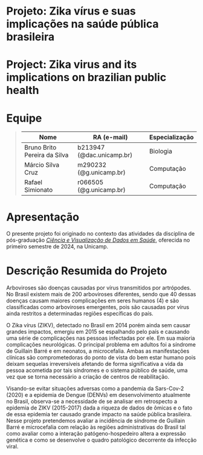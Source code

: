 # Projeto: Zika vírus e suas implicações na saúde pública brasileira

# Project: Zika virus and its implications on brazilian public health

# Equipe

> | Nome  | RA (e-mail) | Especialização|
> |--|--|--|
> | Bruno Brito Pereira da Silva | b213947 (@dac.unicamp.br) | Biologia |
> | Márcio Silva Cruz | m290232 (@g.unicamp.br) | Computação |
> | Rafael Simionato  | r066505 (@g.unicamp.br) | Computação |

# Apresentação

O presente projeto foi originado no contexto das atividades da disciplina de pós-graduação [*Ciência e Visualização de Dados em Saúde*](https://github.com/datasci4health), oferecida no primeiro semestre de 2024, na Unicamp.

# Descrição Resumida do Projeto

Arboviroses são doenças causadas por vírus transmitidos por artrópodes. No Brasil existem mais de 200 arboviroses diferentes, sendo que 40 dessas doenças causam maiores complicações em seres humanos (4) e são classificadas como arboviroses emergentes, pois são causadas por vírus ainda restritos a determinadas regiões específicas do país.

O Zika vírus (ZIKV), detectado no Brasil em 2014 porém ainda sem causar grandes impactos, emergiu em 2015 se espalhando pelo país e causando uma série de complicações nas pessoas infectadas por ele. Em sua maioria complicações neurológicas. O principal problema em adultos foi a síndrome de Guillain Barré e em neonatos, a microcefalia. Ambas as manifestações clínicas são comprometedoras do ponto de vista do bem estar humano pois deixam sequelas irreversíveis afetando de forma significativa a vida da pessoa acometida por tais síndromes e o sistema público de saúde, uma vez que se torna necessário a criação de centros de reabilitação.

Visando-se evitar situações adversas como a pandemia da Sars-Cov-2 (2020) e a epidemia de Dengue (DENVs) em desenvolvimento atualmente no Brasil, observa-se a necessidade de se analisar em retrospecto a epidemia de ZIKV (2015-2017) dada a riqueza de dados de ômicas e o fato de essa epidemia ter causado grande impacto na saúde pública brasileira. Nesse projeto pretendemos avaliar a incidência de síndrome de Guillain Barré e microcefalia com relação às regiões administrativas do Brasil tal como avaliar como a interação patógeno-hospedeiro altera a expressão genética e como se desenvolve o quadro patológico decorrente da infecção viral.